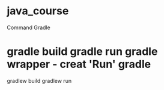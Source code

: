 # java_course

Command Gradle

gradle build
gradle run
gradle wrapper  - creat 'Run' gradle
===============
gradlew build
gradlew run
